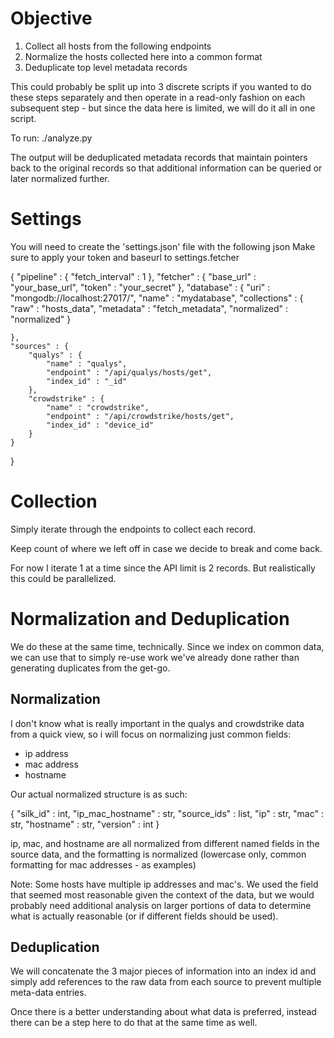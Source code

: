 # Objective

1) Collect all hosts from the following endpoints
2) Normalize the hosts collected here into a common format
3) Deduplicate top level metadata records

This could probably be split up into 3 discrete scripts if you wanted
to do these steps separately and then operate in a read-only fashion
on each subsequent step - but since the data here is limited, we will
do it all in one script.

To run:
./analyze.py

The output will be deduplicated metadata records that maintain pointers
back to the original records so that additional information can be queried
or later normalized further.

# Settings

You will need to create the 'settings.json' file with the following json
Make sure to apply your token and baseurl to settings.fetcher

{
    "pipeline" : {
        "fetch_interval" : 1
    },
    "fetcher" : {
        "base_url" : "your_base_url",
        "token" : "your_secret"
    },
    "database" : {
        "uri" : "mongodb://localhost:27017/",
        "name" : "mydatabase",
        "collections" : {
            "raw" : "hosts_data",
            "metadata" : "fetch_metadata",
            "normalized" : "normalized"
        }

    },
    "sources" : {
        "qualys" : {
            "name" : "qualys",
            "endpoint" : "/api/qualys/hosts/get",
            "index_id" : "_id"
        },
        "crowdstrike" : {
            "name" : "crowdstrike",
            "endpoint" : "/api/crowdstrike/hosts/get",
            "index_id" : "device_id"
        }
    }
}

# Collection

Simply iterate through the endpoints to collect each record.

Keep count of where we left off in case we decide to break and come back.

For now I iterate 1 at a time since the API limit is 2 records.  But
realistically this could be parallelized. 

# Normalization and Deduplication

We do these at the same time, technically.  Since we index on common
data, we can use that to simply re-use work we've already done rather than
generating duplicates from the get-go.

## Normalization

I don't know what is really important in the qualys and crowdstrike data
from a quick view, so i will focus on normalizing just common fields:

- ip address
- mac address
- hostname

Our actual normalized structure is as such:

{
    "silk_id" : int,
    "ip_mac_hostname" : str,
    "source_ids" : list,
    "ip" : str,
    "mac" : str,
    "hostname" : str,
    "version" : int
}

ip, mac, and hostname are all normalized from different named fields in the
source data, and the formatting is normalized (lowercase only, common formatting
for mac addresses - as examples)

Note: Some hosts have multiple ip addresses and mac's.  We used the field that seemed
most reasonable given the context of the data, but we would probably need additional
analysis on larger portions of data to determine what is actually reasonable (or if
different fields should be used).

## Deduplication

We will concatenate the 3 major pieces of information into an index id
and simply add references to the raw data from each source to prevent
multiple meta-data entries.

Once there is a better understanding about what data is preferred, instead
there can be a step here to do that at the same time as well. 
